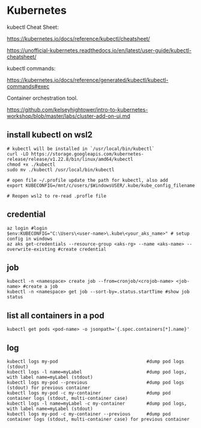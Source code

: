 # Kubernetes

kubectl Cheat Sheet:

https://kubernetes.io/docs/reference/kubectl/cheatsheet/

https://unofficial-kubernetes.readthedocs.io/en/latest/user-guide/kubectl-cheatsheet/

kubectl commands:

https://kubernetes.io/docs/reference/generated/kubectl/kubectl-commands#exec

Container orchestration tool.

https://github.com/kelseyhightower/intro-to-kubernetes-workshop/blob/master/labs/cluster-add-on-ui.md


## install kubectl on wsl2
```
# kubectl will be installed in `/usr/local/bin/kubectl`
curl -LO https://storage.googleapis.com/kubernetes-release/release/v1.22.8/bin/linux/amd64/kubectl
chmod +x ./kubectl
sudo mv ./kubectl /usr/local/bin/kubectl

# open file ~/.profile update the path for kubectl, also add
export KUBECONFIG=/mnt/c/users/$WindowsUSER/.kube/kube_config_filename

# Reopen wsl2 to re-read .profle file
```

## credential
```
az login #login
$env:KUBECONFIG="C:\Users\<user-name>\.kube\<your_aks_name>" # setup config in windows
az aks get-credentials --resource-group <aks-rg> --name <aks-name> --overwrite-existing #create credential
```

## job
```
kubectl -n <namespace> create job --from=cronjob/<crojob-name> <job-name> #create a job
kubectl -n <namespace> get job --sort-by=.status.startTime #show job status
```

## list all containers in a pod
```
kubectl get pods <pod-name> -o jsonpath='{.spec.containers[*].name}'
```

## log
```
kubectl logs my-pod                                 #dump pod logs (stdout)
kubectl logs -l name=myLabel                        #dump pod logs, with label name=myLabel (stdout)
kubectl logs my-pod --previous                      #dump pod logs (stdout) for previous container
kubectl logs my-pod -c my-container                 #dump pod container logs (stdout, multi-container case)
kubectl logs -l name=myLabel -c my-container        #dump pod logs, with label name=myLabel (stdout)
kubectl logs my-pod -c my-container --previous      #dump pod container logs (stdout, multi-container case) for previous container
```


